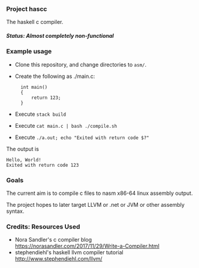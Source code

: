 ### Project hascc
The haskell c compiler.

##### Status: Almost completely non-functional

### Example usage

- Clone this repository, and change directories to `asm/`. 
- Create the following as ./main.c:

        int main()
        {
            return 123;
        }
    
- Execute `stack build`
- Execute `cat main.c | bash ./compile.sh`
- Execute `./a.out; echo "Exited with return code $?"`

The output is

    Hello, World!
    Exited with return code 123





### Goals
The current aim is to compile c files to nasm x86-64 linux assembly output.

The project hopes to later target LLVM or .net or JVM or other assembly syntax.



### Credits: Resources Used
 - Nora Sandler's c compiler blog https://norasandler.com/2017/11/29/Write-a-Compiler.html
 - stephendiehl's haskell llvm compiler tutorial http://www.stephendiehl.com/llvm/
